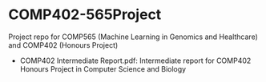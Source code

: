 # COMP402-565Project

Project repo for COMP565 (Machine Learning in Genomics and Healthcare) and COMP402 (Honours Project)

* COMP402 Intermediate Report.pdf: Intermediate report for COMP402 Honours Project in Computer Science and Biology
